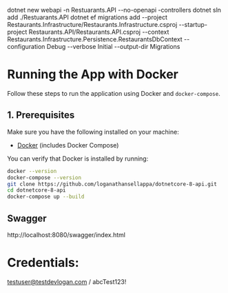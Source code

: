 dotnet new webapi -n Restuarants.API --no-openapi -controllers
dotnet sln add ./Restuarants.API
dotnet ef migrations add --project Restaurants.Infrastructure/Restaurants.Infrastructure.csproj --startup-project Restaurants.API/Restaurants.API.csproj --context Restaurants.Infrastructure.Persistence.RestaurantsDbContext --configuration Debug --verbose Initial --output-dir Migrations

# Running the App with Docker

Follow these steps to run the application using Docker and `docker-compose`.

## 1. Prerequisites

Make sure you have the following installed on your machine:

- [Docker](https://www.docker.com/get-started) (includes Docker Compose)

You can verify that Docker is installed by running:

```bash
docker --version
docker-compose --version
git clone https://github.com/loganathansellappa/dotnetcore-8-api.git
cd dotnetcore-8-api
docker-compose up --build
```
## Swagger

http://localhost:8080/swagger/index.html

# Credentials:
testuser@testdevlogan.com / abcTest123!


